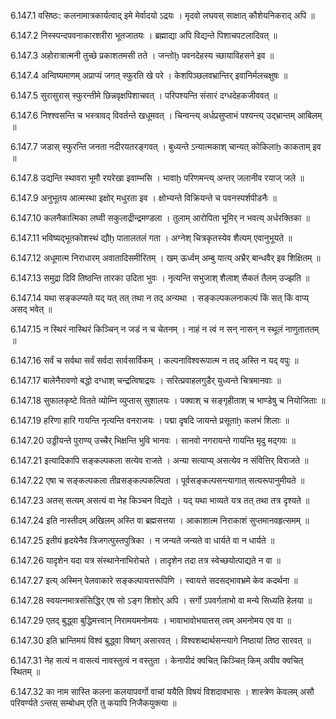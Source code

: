 6.147.1
वसिष्ठः:
कलनामात्रकार्यत्वाद् इमे मेर्वादयो ऽद्रयः ।
मृदवो लघवस् साक्षात् कौशेयनिकराद् अपि ॥


6.147.2
निस्स्पन्दपवनाकारशरीरा भूतजातयः ।
ब्रह्माद्या अपि विद्यन्ते पिशाचपटलादिवत् ॥


6.147.3
अहोरात्रात्मनी तुच्छे प्रकाशतमसी तते ।
जन्तोḫ पवनदेहस्य च्छायाविहसने इव ॥


6.147.4
अन्विष्यमाणम् अप्राप्यं जगत् स्फुरति खे परे ।
केशपिञ्छलवभ्रान्तिर् इवानिर्मलचक्षुषः ॥


6.147.5
सुरासुरास् स्फुरन्तीमे छिन्नवृक्षपिशाचवत् ।
परिपश्यन्ति संसारं दग्धदेहकजीववत् ॥


6.147.6
निश्श्वसन्ति च भस्त्रावद् विवर्तन्ते खधूमवत् ।
चिन्वन्त्य् अर्धप्रसुप्ताभं पश्यन्त्य् उद्भ्रान्तम् आबिलम् ॥


6.147.7
जडास् स्फुरन्ति जनता नदीरयतरङ्गवत् ।
बुध्यन्ते ऽन्यात्मकाश् चान्यत् कोकिलाẖ काकताम् इव ॥


6.147.8
उद्यन्ति स्थावरा भूमौ रयरेखा इवाम्भसि ।
भावाḫ परिणमन्त्य् अन्तर् जलानीव रयाज् जले ॥


6.147.9
अनुभूतय आत्मस्था इक्षोर् मधुरता इव ।
क्षोभ्यन्ते विक्रियन्ते च पवनस्पर्शपीडनैः ॥


6.147.10
कलनैकात्मिका लघ्वी सकुलाद्रीन्द्रमण्डला ।
तुलाम् आरोपिता भूमिर् न भवत्य् अर्धरक्तिका ॥


6.147.11
भविष्यद्भूतकोशस्थं द्यौḫ पातालतलं गता ।
अग्नेश् चित्रकृतस्येव शैत्यम् एवानुभूयते ॥


6.147.12
अधूमात्म निराधारम् अवातादिसमीरितम् ।
खम् ऊर्ध्वम् अम्बु यात्य् अभ्रैर् बान्धवैर् इव शिक्षितम् ॥


6.147.13
समुद्रा दिवि तिष्ठन्ति तारका उदिता भुवः ।
नृत्यन्ति सभुजाश् शैलाश् सैकतं तैलम् उज्झति ॥


6.147.14
यथा सङ्कल्प्यते यद् यत् तत् तथा न तद् अन्यथा ।
सङ्कल्पकलनाकल्पं किं सत् किं वाप्य् असद् भवेत् ॥


6.147.15
न स्थिरं नास्थिरं किञ्चिन् न जडं न च चेतनम् ।
नाहं न त्वं न सन् नासन् न स्थूलं नाणुताततम् ॥


6.147.16
सर्वं च सर्वथा सर्वं सर्वदा सार्वसार्विकम् ।
कल्पनाविश्वरूपात्म न तद् अस्ति न यद् वपुः ॥


6.147.17
बालेनैरावणो बद्धो दग्धाश् चन्द्रत्विषाद्रयः ।
सरित्प्रवाहलगुडैर् युध्यन्ते चित्रमानवाः ॥


6.147.18
सुफालकृष्टे वितते व्योम्नि व्युप्तास् सुशालयः ।
पक्वाश् च सङ्गृहीताश् च भाण्डेषु च नियोजिताः ॥


6.147.19
हरिणा हारि गायन्ति नृत्यन्ति वनराजयः ।
पद्मा दृषदि जायन्ते प्रसूताẖ कलभं शिलाः ॥


6.147.20
उड्डीयन्ते पुराण्य् उच्चैर् भिक्षन्ति भुवि भानवः ।
सानवो नगरायन्ते गायन्ति मृदु मद्गवः ॥


6.147.21
इत्यादिकापि सङ्कल्पकला सत्येव राजते ।
अन्या सत्याप्य् असत्येव न संवित्तिर् विराजते ॥


6.147.22
एषा च सङ्कल्पकला तीव्रसङ्कल्पकल्पिता ।
पूर्वसङ्कल्पसन्त्यागात् सत्यरूपानुमीयते ॥


6.147.23
अतस् सत्यम् असत्यं वा नेह किञ्चन विद्यते ।
यद् यथा भाव्यते यत्र तत् तथा तत्र दृश्यते ॥


6.147.24
इति नास्तीदम् अखिलम् अस्ति वा ब्रह्मसत्तया ।
आकाशात्म निराकाशं सुप्तमानवहृत्समम् ॥


6.147.25
इतीयं हृदयेनैव त्रिजगत्पुस्तपुत्रिका ।
न जन्यते जन्यते वा धार्यते वा न धार्यते ॥


6.147.26
यादृशेन यदा यत्र संस्थानेनाभिरोचते ।
तादृशेन तदा तत्र स्वेच्छयोत्पाद्यते न वा ॥


6.147.27
इत्य् अस्मिन् पेलवाकारे सङ्कल्पायत्तरूपिणि ।
स्वायत्ते सदसद्भावभ्रमे केव कदर्थना ॥


6.147.28
स्वयत्नमात्रसंसिद्धिर् एष सो ऽङ्ग शिशोर् अपि ।
सर्गो ऽपवर्गलाभो वा मन्ये सिध्यति हेलया ॥


6.147.29
एतद् बुद्ध्वा बुद्धिमत्त्वान् निरामयमनोमयः ।
भावाभावोभयात्तस् त्वम् अमनोमय एव वा ॥


6.147.30
इति भ्रान्तिमयं विश्वं बुद्ध्वा विष्वग् असारवत् ।
विश्वशब्दार्थसन्त्यागे निष्ठायां तिष्ठ सारवत् ॥


6.147.31
नेह सत्यं न वासत्यं नावस्तुत्वं न वस्तुता ।
केनापीदं क्वचित् किञ्चित् किम् अपीव क्वचित् स्थितम् ॥


6.147.32
का नाम सास्ति कलना कलयापवर्गो वाचां ययैति विषयं विशदावभासः ।
शास्त्रेण केवलम् असौ परिवर्ण्यते ऽन्तस् सम्बोधम् एति तु कयापि निजैकयुक्त्या ॥

